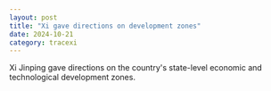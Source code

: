 ```yaml
---
layout: post
title: "Xi gave directions on development zones"
date: 2024-10-21
category: tracexi
---
```


Xi Jinping gave directions on the country's state-level economic and technological development zones.
